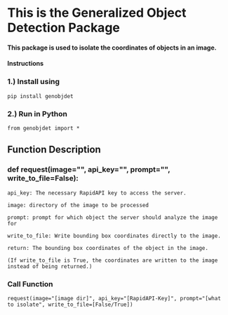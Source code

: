 # This is the Generalized Object Detection Package

#### This package is used to isolate the coordinates of objects in an image.

#### Instructions
### 1.) Install using 
    pip install genobjdet

### 2.) Run in Python
    from genobjdet import *

## Function Description

### def request(image="", api_key="", prompt="", write_to_file=False):

    api_key: The necessary RapidAPI key to access the server.

    image: directory of the image to be processed

    prompt: prompt for which object the server should analyze the image for

    write_to_file: Write bounding box coordinates directly to the image.

    return: The bounding box coordinates of the object in the image.

    (If write_to_file is True, the coordinates are written to the image instead of being returned.)

### Call Function
    request(image="[image dir]", api_key="[RapidAPI-Key]", prompt="[what to isolate", write_to_file=[False/True])

